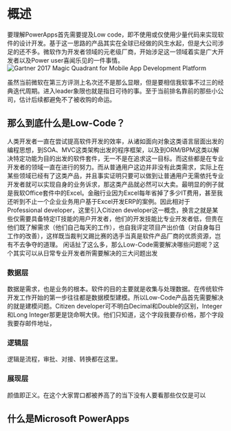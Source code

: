 # 概述

要理解PowerApps首先需要提及Low code，即不使用或仅使用少量代码来实现软件的设计开发。基于这一思路的产品其实在全球已经做的风生水起，但是大公司涉足的还不多。微软作为开发者领域的元老级厂商，开始涉足这一领域着实是广大开发者以及Power user喜闻乐见的一件事情。
![Gartner 2017 Magic Quadrant for Mobile App Development Platform](https://images.mendix.com/wp-content/uploads/gartner-madp-magic-quadrant-2017.jpg)

虽然当前微软在第三方评测上名次还不是那么显眼，但是要相信我软事不过三的经典迭代周期。进入leader象限也就是指日可待的事。至于当前排名靠前的那些小公司，估计后续都避免不了被收购的命运。

## 那么到底什么是Low-Code？

人类开发者一直在尝试提高软件开发的效率，从诸如面向对象这类语言层面出发的编程思想，到SOA、MVC这类架构出发的程序框架，以及到ORM/BPM这类以解决特定功能为目的出发的软件套件，无一不是在追求这一目标。而这些都是在专业开发者的领域一直在进行的努力。而从普通用户这边并非没有此类需求，实际上在某些领域已经有了这类产品，并且事实证明只要可以做到让普通用户无需依托专业开发者就可以实现自身的业务诉求，那这类产品就必然可以大卖。最明显的例子就是我软Office套件中的Excel。金融行业因为Excel每年省掉了多少IT费用，甚至我还听到不止一个企业业务用户基于Excel开发ERP的案例。因此相对于Professional developer，这里引入Citizen developer这一概念，换言之就是某些仅需要具备特定IT技能的用户开发者，他们的开发技能比专业开发者低，但贵在他们既了解需求（他们自己每天的工作），也自我评定项目产出价值（对自身每日工作的改善），这样既当裁判又踢比赛的选手当真是软件产品厂商的优质资源，岂有不去争夺的道理。
闲话扯了这么多，那么Low-Code需要解决哪些问题呢？这个其实可以从日常专业开发者所需要解决的三大问题出发

### 数据层

数据是需求，也是业务的根本。软件的目的主要就是收集与处理数据。在传统软件开发工作开始的第一步往往都是数据模型建模。所以Low-Code产品首先需要解决的就是建模问题。Citizen developer可不明白Decimal和Double的区别，Integer和Long Integer那更是饶命啊大侠。他们只知道，这个字段我要存价格，那个字段我要存邮件地址，

### 逻辑层

逻辑是流程，审批、对接、转换都在这里。

### 展现层

颜值即正义。在这个大家胃口都被养高了的当下没有人要看那些仅仅是可以

## 什么是Microsoft PowerApps